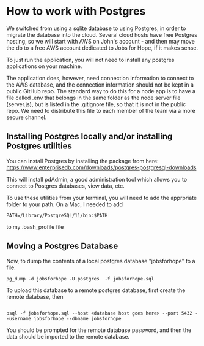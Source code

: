 # How to work with Postgres

We switched from using a sqlite database to using Postgres, in order to migrate the
database into the cloud. Several cloud hosts have free Postgres hosting, so we will
start with AWS on John's account - and then may move the db to a free AWS account dedicated to Jobs for Hope, if it makes sense.

To just run the application, you will not need to install any postgres applications on your machine.

The application does, however, need connection information to connect to the AWS
database, and the connection information should not be kept in a public GitHub repo.
The standard way to do this for a node app is to have a file called .env that
belongs in the same folder as the node server file (server.js), but is listed
in the .gitignore file, so that it is not in the public repo. We need to
distribute this file to each member of the team via a more secure channel.

## Installing Postgres locally and/or installing Postgres utilities

You can install Postgres by installing the package from here:
https://www.enterprisedb.com/downloads/postgres-postgresql-downloads

This will install pdAdmin, a good administration tool which allows you to connect
to Postgres databases, view data, etc.

To use these utilities from your terminal, you will need to add the apprpriate folder to
your path. On a Mac, I needed to add

```
PATH=/Library/PostgreSQL/11/bin:$PATH
```

to my .bash_profile file

## Moving a Postgres Database

Now, to dump the contents of a local postgres database "jobsforhope" to a file:

```
pg_dump -d jobsforhope -U postgres  -f jobsforhope.sql
```

To upload this database to a remote postgres database, first create the remote database, then

```

psql -f jobsforhope.sql --host <database host goes here> --port 5432 --username jobsforhope --dbname jobsforhope
```

You should be prompted for the remote database password, and then the data should be imported to the remote
database.
